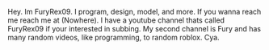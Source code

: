 Hey. Im FuryRex09.
I program, design, model, and more.
If you wanna reach me reach me at (Nowhere).
I have a youtube channel thats called FuryRex09 if your interested in subbing. My second channel is Fury and has many random videos, like programming, to random roblox.
Cya.
